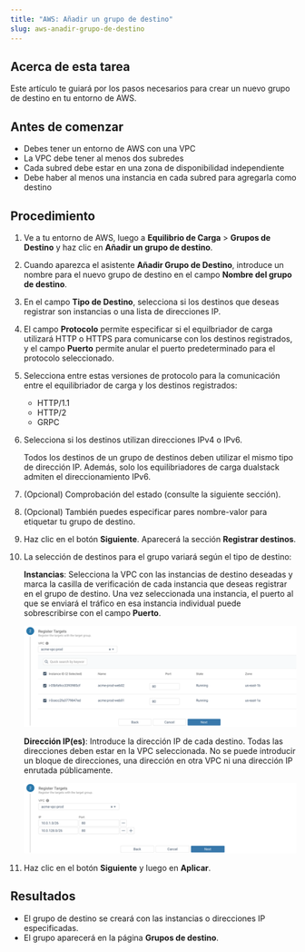 ```yaml
---
title: "AWS: Añadir un grupo de destino"
slug: aws-anadir-grupo-de-destino
---
```



## Acerca de esta tarea

Este artículo te guiará por los pasos necesarios para crear un nuevo grupo de destino en tu entorno de AWS.

## Antes de comenzar

- Debes tener un entorno de AWS con una VPC
- La VPC debe tener al menos dos subredes
- Cada subred debe estar en una zona de disponibilidad independiente
- Debe haber al menos una instancia en cada subred para agregarla como destino

## Procedimiento

1. Ve a tu entorno de AWS, luego a **Equilibrio de Carga** > **Grupos de Destino** y haz clic en **Añadir un grupo de destino**.

2. Cuando aparezca el asistente **Añadir Grupo de Destino**, introduce un nombre para el nuevo grupo de destino en el campo **Nombre del grupo de destino**.

3. En el campo **Tipo de Destino**, selecciona si los destinos que deseas registrar son instancias o una lista de direcciones IP.

4. El campo **Protocolo** permite especificar si el equilbriador de carga utilizará HTTP o HTTPS para comunicarse con los destinos registrados, y el campo **Puerto** permite anular el puerto predeterminado para el protocolo seleccionado.

5. Selecciona entre estas versiones de protocolo para la comunicación entre el equilibriador de carga y los destinos registrados:

    -   HTTP/1.1
    -   HTTP/2
    -   GRPC
6. Selecciona si los destinos utilizan direcciones IPv4 o IPv6.

    Todos los destinos de un grupo de destinos deben utilizar el mismo tipo de dirección IP. Además, solo los equilibriadores de carga dualstack admiten el direccionamiento IPv6.

7. \(Opcional\) Comprobación del estado (consulte la siguiente sección).

8. \(Opcional\) También puedes especificar pares nombre-valor para etiquetar tu grupo de destino.

9. Haz clic en el botón **Siguiente**. Aparecerá la sección **Registrar destinos**.

10. La selección de destinos para el grupo variará según el tipo de destino:

    **Instancias**: Selecciona la VPC con las instancias de destino deseadas y marca la casilla de verificación de cada instancia que deseas registrar en el grupo de destino. Una vez seleccionada una instancia, el puerto al que se enviará el tráfico en esa instancia individual puede sobrescribirse con el campo **Puerto**.

    ![Captura de pantalla de la lista de instancias de registrar destinos](aws-add-target-instances.png)

    **Dirección IP\(es\)**: Introduce la dirección IP de cada destino. Todas las direcciones deben estar en la VPC seleccionada. No se puede introducir un bloque de direcciones, una dirección en otra VPC ni una dirección IP enrutada públicamente.

    ![Captura de pantalla de los campos de direcciones de registrar destinos](aws-add-target-addresses.png)

11. Haz clic en el botón **Siguiente** y luego en **Aplicar**.

## Resultados

- El grupo de destino se creará con las instancias o direcciones IP especificadas.
- El grupo aparecerá en la página **Grupos de destino**.
